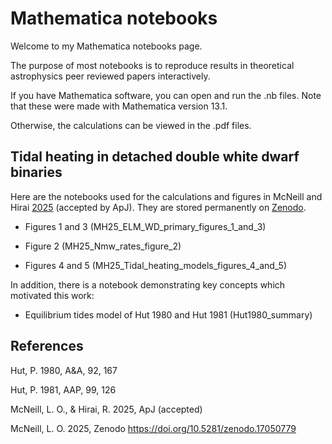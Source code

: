 # Mathematica notebooks

Welcome to my Mathematica notebooks page.

The purpose of most notebooks is to reproduce results in theoretical astrophysics peer reviewed papers interactively.

If you have Mathematica software, you can open and run the .nb files. Note that these were made with Mathematica version 13.1.

Otherwise, the calculations can be viewed in the .pdf files.

## Tidal heating in detached double white dwarf binaries

Here are the notebooks used for the calculations and figures in McNeill and Hirai [2025](https://arxiv.org/abs/2507.21821) (accepted by ApJ). They are stored permanently on [Zenodo](https://doi.org/10.5281/zenodo.17050779).

- Figures 1 and 3 (MH25_ELM_WD_primary_figures_1_and_3)

- Figure 2 (MH25_Nmw_rates_figure_2)

- Figures 4 and 5 (MH25_Tidal_heating_models_figures_4_and_5)

In addition, there is a notebook demonstrating key concepts which motivated this work:

- Equilibrium tides model of Hut 1980 and Hut 1981 (Hut1980_summary)


## References

Hut, P. 1980, A&A, 92, 167

Hut, P. 1981, AAP, 99, 126

McNeill, L. O., & Hirai, R. 2025, ApJ (accepted)

McNeill, L. O. 2025, Zenodo https://doi.org/10.5281/zenodo.17050779
